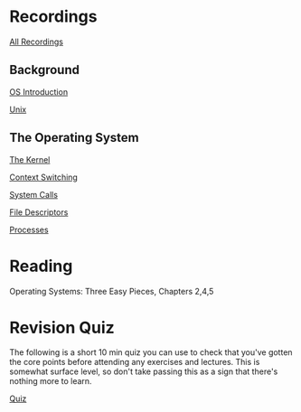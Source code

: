 # Recordings

[All Recordings](https://sid.erda.dk/sharelink/g6vQpF6Tt3)

## Background

[OS Introduction](https://sid.erda.dk/share_redirect/cJQgz8A0w5)

[Unix](https://sid.erda.dk/share_redirect/BQrGnKwgZC)

## The Operating System

[The Kernel](https://sid.erda.dk/share_redirect/hiPQTXXszK)

[Context Switching](https://sid.erda.dk/share_redirect/ADk3G4z54U)

[System Calls](https://sid.erda.dk/share_redirect/DEueYLaVuF)

[File Descriptors](https://sid.erda.dk/share_redirect/a496bFDGmJ)

[Processes](https://sid.erda.dk/share_redirect/B5k5DSOHmC)

# Reading

Operating Systems: Three Easy Pieces, Chapters 2,4,5

# Revision Quiz

The following is a short 10 min quiz you can use to check that you've gotten
the core points before attending any exercises and lectures. This is somewhat
surface level, so don't take passing this as a sign that there's nothing more
to learn.

[Quiz](https://absalon.ku.dk/courses/85611/quizzes/110062)